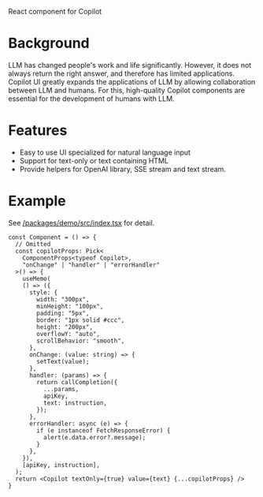 React component for Copilot 

# Background
LLM has changed people's work and life significantly. However, it does not always return the right answer, and therefore has limited applications. Copilot UI greatly expands the applications of LLM by allowing collaboration between LLM and humans. For this, high-quality Copilot components are essential for the development of humans with LLM.

# Features
- Easy to use UI specialized for natural language input
- Support for text-only or text containing HTML
- Provide helpers for OpenAI library, SSE stream and text stream.

# Example
See [/packages/demo/src/index.tsx](/packages/demo/src/index.tsx) for detail.

```tsx
const Component = () => {
  // Omitted
  const copilotProps: Pick<
    ComponentProps<typeof Copilot>,
    "onChange" | "handler" | "errorHandler"
  >() => {
    useMemo(
    () => ({
      style: {
        width: "300px",
        minHeight: "100px",
        padding: "5px",
        border: "1px solid #ccc",
        height: "200px",
        overflowY: "auto",
        scrollBehavior: "smooth",
      },
      onChange: (value: string) => {
        setText(value);
      },
      handler: (params) => {
        return callCompletion({
          ...params,
          apiKey,
          text: instruction,
        });
      },
      errorHandler: async (e) => {
        if (e instanceof FetchResponseError) {
          alert(e.data.error?.message);
        }
      },
    }),
    [apiKey, instruction],
  );
  return <Copilot textOnly={true} value={text} {...copilotProps} />
}

```
